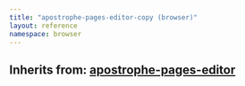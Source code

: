 ```yaml
---
title: "apostrophe-pages-editor-copy (browser)"
layout: reference
namespace: browser
---
```

## Inherits from: [apostrophe-pages-editor](../apostrophe-pages/browser-apostrophe-pages-editor.html)

